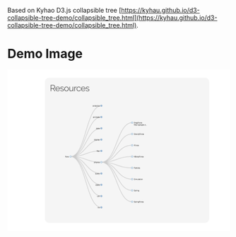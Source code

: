 Based on Kyhao D3.js collapsible tree 
[https://kyhau.github.io/d3-collapsible-tree-demo/collapsible_tree.html](https://kyhau.github.io/d3-collapsible-tree-demo/collapsible_tree.html).


# Demo Image

![Demo Image](./images/demo.png)

